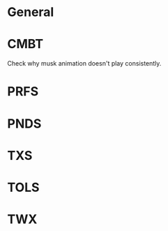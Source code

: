 # General

# CMBT

Check why musk animation doesn't play consistently.

# PRFS

# PNDS

# TXS

# TOLS

# TWX
